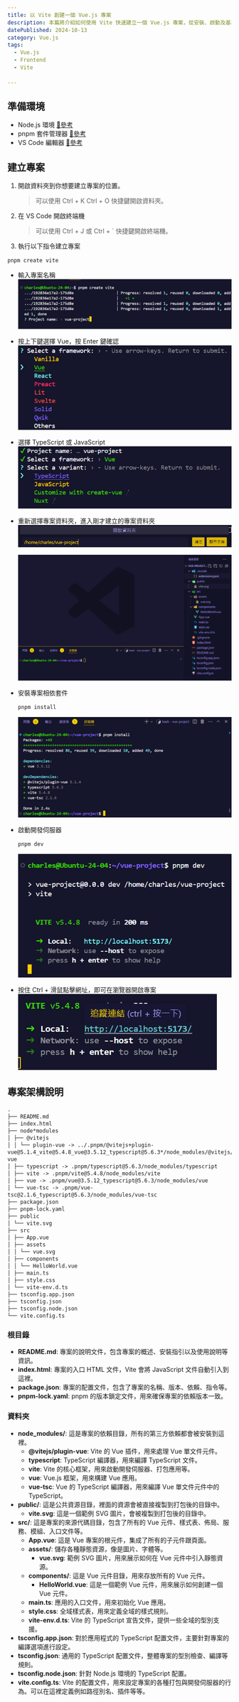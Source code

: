 ```yaml
---
title: 以 Vite 創建一個 Vue.js 專案
description: 本篇將介紹如何使用 Vite 快速建立一個 Vue.js 專案，從安裝、啟動及基本設置的操作步驟。
datePublished: 2024-10-13
category: Vue.js
tags:
  - Vue.js
  - Frontend
  - Vite

---
```


## 準備環境

- Node.js 環境 [🔗參考](/nodejs/nvm/)
- pnpm 套件管理器 [🔗參考](/nodejs/package-manager/)
- VS Code 編輯器 [🔗參考](/vscode/intro/)

## 建立專案

1. 開啟資料夾到你想要建立專案的位置。
   > 可以使用 Ctrl + K Ctrl + O 快捷鍵開啟資料夾。
2. 在 VS Code 開啟終端機
   > 可以使用 Ctrl + J 或 Ctrl + \` 快捷鍵開啟終端機。
3. 執行以下指令建立專案

```bash
pnpm create vite
```

- 輸入專案名稱
  ![](image.png)

- 按上下鍵選擇 Vue，按 Enter 鍵確認
  ![alt text](image-1.png)

- 選擇 TypeScript 或 JavaScript
  ![alt text](image-2.png)

- 重新選擇專案資料夾，進入剛才建立的專案資料夾
  ![alt text](image-4.png)

  ![alt text](image-3.png)

- 安裝專案相依套件

  ```bash
  pnpm install
  ```

  ![alt text](image-5.png)

- 啟動開發伺服器

  ```bash
  pnpm dev
  ```

  ![alt text](image-6.png)

- 按住 Ctrl + 滑鼠點擊網址，即可在瀏覽器開啟專案
  ![alt text](image-7.png)

## 專案架構說明

```
.
├── README.md
├── index.html
├── node*modules
│ ├── @vitejs
│ │ └── plugin-vue -> ../.pnpm/@vitejs+plugin-vue@5.1.4_vite@5.4.8_vue@3.5.12_typescript@5.6.3*/node_modules/@vitejs/plugin-vue
│ ├── typescript -> .pnpm/typescript@5.6.3/node_modules/typescript
│ ├── vite -> .pnpm/vite@5.4.8/node_modules/vite
│ ├── vue -> .pnpm/vue@3.5.12_typescript@5.6.3/node_modules/vue
│ └── vue-tsc -> .pnpm/vue-tsc@2.1.6_typescript@5.6.3/node_modules/vue-tsc
├── package.json
├── pnpm-lock.yaml
├── public
│ └── vite.svg
├── src
│ ├── App.vue
│ ├── assets
│ │ └── vue.svg
│ ├── components
│ │ └── HelloWorld.vue
│ ├── main.ts
│ ├── style.css
│ └── vite-env.d.ts
├── tsconfig.app.json
├── tsconfig.json
├── tsconfig.node.json
└── vite.config.ts
```

### 根目錄

- **README.md**: 專案的說明文件，包含專案的概述、安裝指引以及使用說明等資訊。
- **index.html**: 專案的入口 HTML 文件，Vite 會將 JavaScript 文件自動引入到這裡。
- **package.json**: 專案的配置文件，包含了專案的名稱、版本、依賴、指令等。
- **pnpm-lock.yaml**: pnpm 的版本鎖定文件，用來確保專案的依賴版本一致。

### 資料夾

- **node_modules/**: 這是專案的依賴目錄，所有的第三方依賴都會被安裝到這裡。
  - **@vitejs/plugin-vue**: Vite 的 Vue 插件，用來處理 Vue 單文件元件。
  - **typescript**: TypeScript 編譯器，用來編譯 TypeScript 文件。
  - **vite**: Vite 的核心框架，用來啟動開發伺服器、打包應用等。
  - **vue**: Vue.js 框架，用來構建 Vue 應用。
  - **vue-tsc**: Vue 的 TypeScript 編譯器，用來編譯 Vue 單文件元件中的 TypeScript。
- **public/**: 這是公共資源目錄，裡面的資源會被直接複製到打包後的目錄中。
  - **vite.svg**: 這是一個範例 SVG 圖片，會被複製到打包後的目錄中。
- **src/**: 這是專案的來源代碼目錄，包含了所有的 Vue 元件、樣式表、佈局、服務、模組、入口文件等。
  - **App.vue**: 這是 Vue 專案的根元件，集成了所有的子元件跟頁面。
  - **assets/**: 儲存各種靜態資源，像是圖片、字體等。
    - **vue.svg**: 範例 SVG 圖片，用來展示如何在 Vue 元件中引入靜態資源。
  - **components/**: 這是 Vue 元件目錄，用來存放所有的 Vue 元件。
    - **HelloWorld.vue**: 這是一個範例 Vue 元件，用來展示如何創建一個 Vue 元件。
  - **main.ts**: 應用的入口文件，用來初始化 Vue 應用。
  - **style.css**: 全域樣式表，用來定義全域的樣式規則。
  - **vite-env.d.ts**: Vite 的 TypeScript 宣告文件，提供一些全域的型別支援。
- **tsconfig.app.json**: 對於應用程式的 TypeScript 配置文件，主要針對專案的編譯選項進行設定。
- **tsconfig.json**: 通用的 TypeScript 配置文件，整體專案的型別檢查、編譯等規則。
- **tsconfig.node.json**: 針對 Node.js 環境的 TypeScript 配置。
- **vite.config.ts**: Vite 的配置文件，用來設定專案的各種打包與開發伺服器的行為。可以在這裡定義例如路徑別名、插件等等。
